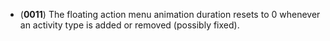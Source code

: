 - (__0011__) The floating action menu animation duration resets to 0 whenever an activity type is added or removed (possibly fixed).
